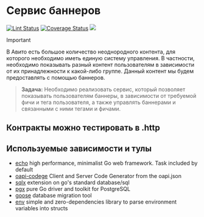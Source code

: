 # Сервис баннеров

[![Lint Status](https://img.shields.io/github/actions/workflow/status/MisterZurg/avito-tech-internship-2024/golangci-lint.yml?branch=main&style=for-the-badge)](https://github.com/MisterZurg/avito-tech-internship-2024/actions?workflow=golangci-lint)
[![Coverage Status](https://img.shields.io/codecov/c/gh/MisterZurg/avito-tech-internship-2024.svg?logo=codecov&style=for-the-badge)](https://codecov.io/gh/MisterZurg/avito-tech-internship-2024)
[![](http://img.shields.io/badge/godoc-reference-5272B4.svg?style=for-the-badge)](https://pkg.go.dev/MisterZurg/avito-tech-internship-2024)


> [!IMPORTANT]
> В Авито есть большое количество неоднородного контента, для которого необходимо иметь единую систему управления.  В частности, необходимо показывать разный контент пользователям в зависимости от их принадлежности к какой-либо группе. Данный контент мы будем предоставлять с помощью баннеров.

> **Задача:** Необходимо реализовать сервис, который позволяет показывать пользователям баннеры, в зависимости от требуемой фичи и тега пользователя, а также управлять баннерами и связанными с ними тегами и фичами.

## Контракты можно тестировать в .http

## Используемые зависимости и тулы
- [echo](https://github.com/labstack/echo) high performance, minimalist Go web framework. Task included by default
- [oapi-codege](https://github.com/deepmap/oapi-codegen) Client and Server Code Generator from the oapi.json
- [sqlx](https://github.com/jmoiron/sqlx) extension on go's standard database/sql
- [pgx](https://github.com/jackc/pgx) pure Go driver and toolkit for PostgreSQL
- [goose](https://github.com/pressly/goose) database migration tool
- [env](https://github.com/caarlos0/env) simple and zero-dependencies library to parse environment variables into structs